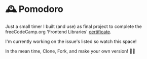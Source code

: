 # 🕰 Pomodoro

Just a small timer I built (and use) as final project to
complete the freeCodeCamp.org 'Frontend Libraries'
[certificate](https://www.freecodecamp.org/certification/danielvanc/front-end-libraries).

I'm currently working on the issue's listed so watch this
space!

In the mean time, Clone, Fork, and make your own version! 👍🏼
